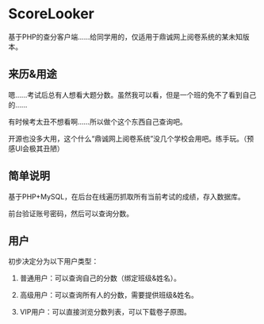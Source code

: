 # ScoreLooker
基于PHP的查分客户端……给同学用的，仅适用于鼎诚网上阅卷系统的某未知版本。

## 来历&用途
嗯……考试后总有人想看大题分数。虽然我可以看，但是一个班的免不了看到自己的……

有时候考太丑不想看啊……所以做个这个东西自己查询吧。

开源也没多大用，这个什么“鼎诚网上阅卷系统”没几个学校会用吧。练手玩。（预感UI会极其丑陋）

## 简单说明
基于PHP+MySQL，在后台在线遍历抓取所有当前考试的成绩，存入数据库。

前台验证账号密码，然后可以查询分数。

## 用户
初步决定分为以下用户类型：

1. 普通用户：可以查询自己的分数（绑定班级&姓名）。

1. 高级用户：可以查询所有人的分数，需要提供班级&姓名。

1. VIP用户：可以直接浏览分数列表，可以下载卷子原图。
